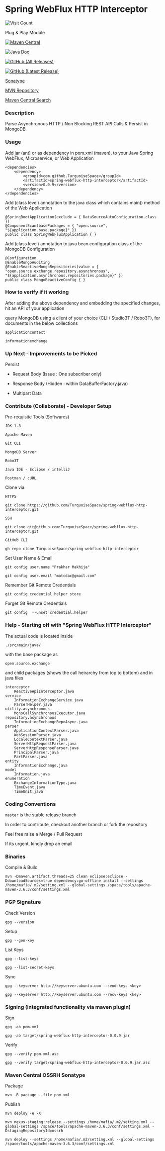 

# Spring WebFlux HTTP Interceptor #

![Visit Count](https://profile-counter.glitch.me/TurquoiseSpace_spring-webflux-http-interceptor/count.svg)


Plug & Play Module

[![Maven Central](https://img.shields.io/maven-central/v/com.github.TurquoiseSpace/spring-webflux-http-interceptor.svg?label=Maven%20Central)](https://repo1.maven.org/maven2/com/github/TurquoiseSpace/spring-webflux-http-interceptor/)

[![Java Doc](https://javadoc.io/badge2/com.github.TurquoiseSpace/spring-webflux-http-interceptor/javadoc.svg)](https://javadoc.io/doc/com.github.TurquoiseSpace/spring-webflux-http-interceptor)

[![GitHub (All Releases)](https://img.shields.io/github/downloads/TurquoiseSpace/spring-webflux-http-interceptor/total?color=blue)](https://repo1.maven.org/maven2/com/github/TurquoiseSpace/spring-webflux-http-interceptor/)

[![GitHub (Latest Release)](https://img.shields.io/github/downloads/TurquoiseSpace/spring-webflux-http-interceptor/0.0.9/total)](https://repo1.maven.org/maven2/com/github/TurquoiseSpace/spring-webflux-http-interceptor/0.0.9/)


[Sonatype](https://search.maven.org/artifact/com.github.TurquoiseSpace/spring-webflux-http-interceptor)

[MVN Repository](https://mvnrepository.com/artifact/com.github.TurquoiseSpace/spring-webflux-http-interceptor)

[Maven Central Search](https://search.maven.org/search?q=g:%22com.github.TurquoiseSpace%22%20AND%20a:%22spring-webflux-http-interceptor%22)



### Description ###


Parse Asynchronous HTTP / Non Blocking REST API Calls
& Persist in MongoDB



### Usage ###


Add jar (ant) or as dependency in pom.xml (maven), to your Java Spring WebFlux, Microservice, or Web Application

	<dependencies>
		<dependency>
			<groupId>com.github.TurquoiseSpace</groupId>
			<artifactId>spring-webflux-http-interceptor</artifactId>
			<version>0.0.9</version>
		</dependency>
	</dependencies>


Add (class level) annotation to the java class which contains main() method of the Web Application

	@SpringBootApplication(exclude = { DataSourceAutoConfiguration.class })
	@ComponentScan(basePackages = { "open.source", "${application.base.package}" })
	public class SpringWebFluxApplication { }


Add (class level) annotation to java bean configuration class of the MongoDB Configuration

	@Configuration
	@EnableMongoAuditing
	@EnableReactiveMongoRepositories(value = { "open.source.exchange.repository.asynchronous", "${application.asynchronous.repositories.package}" })
	public class MongoReactiveConfig { }



### How to verify if it working ###


After adding the above dependency and embedding the specified changes, hit an API of your application

query MongoDB using a client of your choice (CLI / Studio3T / Robo3T), for documents in the below collections

	applicationcontext

	informationexchange



### Up Next - Improvements to be Picked ###


Persist

- Request Body (Issue : One subscriber only)

- Response Body (Hidden : within DataBufferFactory.java)

- Multipart Data



### Contribute (Collaborate) - Developer Setup ###


Pre-requisite Tools (Softwares)

	JDK 1.8
	
	Apache Maven
	
	Git CLI
	
	MongoDB Server
	
	Robo3T
	
	Java IDE - Eclipse / intelliJ
	
	Postman / cURL


Clone via

`HTTPS`

	git clone https://github.com/TurquoiseSpace/spring-webflux-http-interceptor.git

`SSH`

	git clone git@github.com:TurquoiseSpace/spring-webflux-http-interceptor.git

`GitHub CLI`

	gh repo clone TurquoiseSpace/spring-webflux-http-interceptor


Set User Name & Email

	git config user.name "Prakhar Makhija"

	git config user.email "matcdac@gmail.com"


Remember Git Remote Credentials

	git config credential.helper store


Forget Git Remote Credentials

	git config  --unset credential.helper



### Help - Starting off with "Spring WebFlux HTTP Interceptor" ###


The actual code is located inside

	./src/main/java/

with the base package as

	open.source.exchange

and child packages (shows the call heirarchy from top to bottom)
and in java files

	interceptor
		ReactiveApiInterceptor.java
	service
		InformationExchangeService.java
		ParserHelper.java
	utility.asynchronous
		MonoCallSynchronousExecutor.java
	repository.asynchronous
		InformationExchangeRepoAsync.java
	parser
		ApplicationContextParser.java
		WebSessionParser.java
		LocaleContextParser.java
		ServerHttpRequestParser.java
		ServerHttpResponseParser.java
		PrincipalParser.java
		PartParser.java
	entity
		InformationExchange.java
	model
		Information.java
	enumeration
		ExchangeInformationType.java
		TimeEvent.java
		TimeUnit.java



### Coding Conventions ###


`master` is the stable release branch

In order to contribute, checkout another branch or fork the repository

Feel free raise a Merge / Pull Request

If its urgent, kindly drop an email



### Binaries ###


Compile & Build

	mvn -Dmaven.artifact.threads=25 clean eclipse:eclipse -DdownloadSources=true dependency:go-offline install --settings /home/mafia/.m2/setting.xml --global-settings /space/tools/apache-maven-3.6.3/conf/settings.xml



### PGP Signature ###


Check Version

	gpg --version


Setup

	gpg --gen-key


List Keys

	gpg --list-keys

	gpg --list-secret-keys


Sync

	gpg --keyserver http://keyserver.ubuntu.com --send-keys <key>

	gpg --keyserver http://keyserver.ubuntu.com --recv-keys <key>



### Signing (integrated functionality via maven plugin) ###


Sign

	gpg -ab pom.xml

	gpg -ab target/spring-webflux-http-interceptor-0.0.9.jar


Verify

	gpg --verify pom.xml.asc

	gpg --verify target/spring-webflux-http-interceptor-0.0.9.jar.asc



### Maven Central OSSRH Sonatype ###


Package

	mvn -B package --file pom.xml


Publish

	mvn deploy -e -X

	mvn nexus-staging:release --settings /home/mafia/.m2/setting.xml --global-settings /space/tools/apache-maven-3.6.3/conf/settings.xml -DstagingRepositoryId=ossrh

	mvn deploy --settings /home/mafia/.m2/setting.xml --global-settings /space/tools/apache-maven-3.6.3/conf/settings.xml



